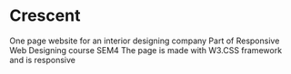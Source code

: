 # Crescent
One page website for an interior designing company
Part of Responsive Web Designing course SEM4
The page is made with W3.CSS framework and is responsive
